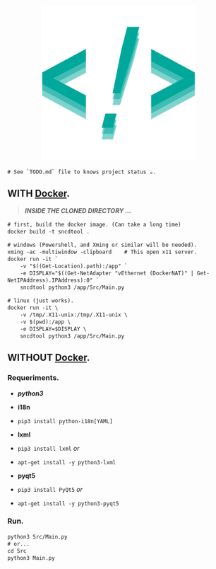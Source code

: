 <p align="center"> <img src="Src/Icons/logo.png" height="350" width="350"> </p>

	# See `TODO.md` file to knows project status ☕.

## WITH [Docker](https://www.docker.com/what-docker).

> ***INSIDE THE CLONED DIRECTORY ...***

```shell
# first, build the docker image. (Can take a long time)
docker build -t sncdtool .
```

```shell
# windows (Powershell, and Xming or similar will be needed).
xming -ac -multiwindow -clipboard    # This open x11 server.
docker run -it `
	-v "$((Get-Location).path):/app" `
	-e DISPLAY="$((Get-NetAdapter "vEthernet (DockerNAT)" | Get-NetIPAddress).IPAddress):0" `
	sncdtool python3 /app/Src/Main.py
```

```shell
# linux (just works).
docker run -it \
    -v /tmp/.X11-unix:/tmp/.X11-unix \
    -v $(pwd):/app \
    -e DISPLAY=$DISPLAY \
    sncdtool python3 /app/Src/Main.py
```



## WITHOUT [Docker](https://www.docker.com/what-docker).


### Requeriments.
- ***python3***

- **i18n**
- `pip3 install python-i18n[YAML]`

- **lxml**
- `pip3 install lxml` *or*
- `apt-get install -y python3-lxml`

- **pyqt5**
- `pip3 install PyQt5` *or*
- `apt-get install -y python3-pyqt5`



### Run.

```shell
python3 Src/Main.py
# or...
cd Src
python3 Main.py
```

